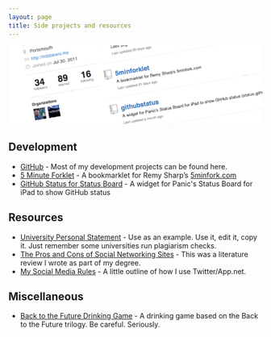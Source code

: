 ```yaml
---
layout: page
title: Side projects and resources
---
```


![Github Cover Photo](/assets/img/pages/projects-cover.png)

## Development

- [GitHub](http://github.com/rmlewisuk?tab=repositories) - Most of my development projects can be found here.
- [5 Minute Forklet](5minforklet) - A bookmarklet for Remy Sharp’s [5minfork.com](5minfork.com)
- [GitHub Status for Status Board](github-status-board) - A widget for Panic's Status Board for iPad to show GitHub status

## Resources

- [University Personal Statement](university-personal-statement) - Use as an example. Use it, edit it, copy it. Just remember some universities run plagiarism checks.
- [The Pros and Cons of Social Networking Sites](the-pros-and-cons-of-social-networking-sites) - This was a literature review I wrote as part of my degree.
- [My Social Media Rules](social) - A little outline of how I use Twitter/App.net.

## Miscellaneous

- [Back to the Future Drinking Game](back-to-the-future-drinking-game) - A drinking game based on the Back to the Future trilogy. Be careful. Seriously.